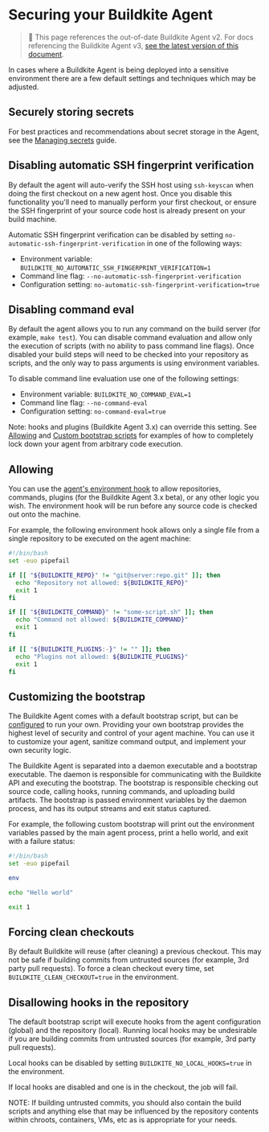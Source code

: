 # Securing your Buildkite Agent

> 🚧 This page references the out-of-date Buildkite Agent v2.
> For docs referencing the Buildkite Agent v3, <a href="/docs/agent/v3/securing">see the latest version of this document</a>.

In cases where a Buildkite Agent is being deployed into a sensitive environment there are a few default settings and techniques which may be adjusted.

## Securely storing secrets

For best practices and recommendations about secret storage in the Agent, see the [Managing secrets](/docs/pipelines/security/secrets/managing) guide.

## Disabling automatic SSH fingerprint verification

By default the agent will auto-verify the SSH host using `ssh-keyscan` when doing the first checkout on a new agent host. Once you disable this functionality you'll need to manually perform your first checkout, or ensure the SSH fingerprint of your source code host is already present on your build machine.

Automatic SSH fingerprint verification can be disabled by setting `no-automatic-ssh-fingerprint-verification` in one of the following ways:

* Environment variable: `BUILDKITE_NO_AUTOMATIC_SSH_FINGERPRINT_VERIFICATION=1`
* Command line flag: `--no-automatic-ssh-fingerprint-verification`
* Configuration setting: `no-automatic-ssh-fingerprint-verification=true`

## Disabling command eval

By default the agent allows you to run any command on the build server (for example, `make test`). You can disable command evaluation and allow only the execution of scripts (with no ability to pass command line flags). Once disabled your build steps will need to be checked into your repository as scripts, and the only way to pass arguments is using environment variables.

To disable command line evaluation use one of the following settings:

* Environment variable: `BUILDKITE_NO_COMMAND_EVAL=1`
* Command line flag: `--no-command-eval`
* Configuration setting: `no-command-eval=true`

Note: hooks and plugins (Buildkite Agent 3.x) can override this setting. See [Allowing](#allowing) and [Custom bootstrap scripts](#customize-the-bootstrap) for examples of how to completely lock down your agent from arbitrary code execution.

## Allowing

You can use the [agent's environment hook](hooks) to allow repositories, commands, plugins (for the Buildkite Agent 3.x beta), or any other logic you wish. The environment hook will be run before any source code is checked out onto the machine.

For example, the following environment hook allows only a single file from a single repository to be executed on the agent machine:

```bash
#!/bin/bash
set -euo pipefail

if [[ "${BUILDKITE_REPO}" != "git@server:repo.git" ]]; then
  echo "Repository not allowed: ${BUILDKITE_REPO}"
  exit 1
fi

if [[ "${BUILDKITE_COMMAND}" != "some-script.sh" ]]; then
  echo "Command not allowed: ${BUILDKITE_COMMAND}"
  exit 1
fi

if [[ "${BUILDKITE_PLUGINS:-}" != "" ]]; then
  echo "Plugins not allowed: ${BUILDKITE_PLUGINS}"
  exit 1
fi
```

## Customizing the bootstrap

The Buildkite Agent comes with a default bootstrap script, but can be [configured](/docs/agent/v2/configuration) to run your own. Providing your own bootstrap provides the highest level of security and control of your agent machine. You can use it to customize your agent, sanitize command output, and implement your own security logic.

The Buildkite Agent is separated into a daemon executable and a bootstrap executable. The daemon is responsible for communicating with the Buildkite API and executing the bootstrap. The bootstrap is responsible checking out source code, calling hooks, running commands, and uploading build artifacts. The bootstrap is passed environment variables by the daemon process, and has its output streams and exit status captured.

For example, the following custom bootstrap will print out the environment variables passed by the main agent process, print a hello world, and exit with a failure status:

```bash
#!/bin/bash
set -euo pipefail

env

echo "Hello world"

exit 1
```

## Forcing clean checkouts

By default Buildkite will reuse (after cleaning) a previous checkout. This may not be safe if building commits from untrusted sources (for example, 3rd party pull requests). To force a clean checkout every time, set `BUILDKITE_CLEAN_CHECKOUT=true` in the environment.

## Disallowing hooks in the repository

The default bootstrap script will execute hooks from the agent configuration (global) and the repository (local). Running local hooks may be undesirable if you are building commits from untrusted sources (for example, 3rd party pull requests).

Local hooks can be disabled by setting `BUILDKITE_NO_LOCAL_HOOKS=true` in the environment.

If local hooks are disabled and one is in the checkout, the job will fail.

NOTE: If building untrusted commits, you should also contain the build scripts and anything else that may be influenced by the repository contents within chroots, containers, VMs, etc as is appropriate for your needs.

